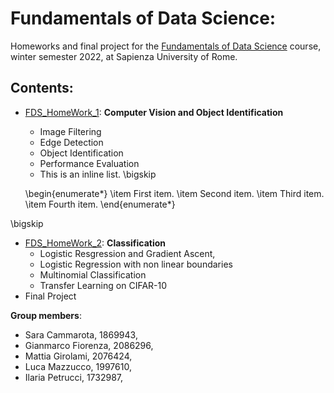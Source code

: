 # Fundamentals of Data Science:

Homeworks and final project for the [Fundamentals of Data Science](https://sites.google.com/di.uniroma1.it/fds-2022-2023) course, winter semester 2022,
at Sapienza University of Rome.

## Contents:

- [FDS_HomeWork_1](https://nbviewer.org/github/LM1997610/Fundamentals_DS/blob/main/FDS_Assignment_1.ipynb): **Computer Vision and Object Identification**
  - Image Filtering
  - Edge Detection
  - Object Identification
  - Performance Evaluation
  - This is an inline list.
  \bigskip 
  
  \begin{enumerate*}
      \item First item.
      \item Second item.
      \item Third item.
      \item Fourth item.
  \end{enumerate*}

\bigskip

- [FDS_HomeWork_2](https://nbviewer.org/github/LM1997610/Fundamentals_DS/blob/main/FDS_Assignment_2.ipynb): **Classification**
  - Logistic Resgression and Gradient Ascent,
  - Logistic Regression with non linear boundaries
  -  Multinomial Classification
  -  Transfer Learning on CIFAR-10
- Final Project

**Group members**:

- Sara Cammarota, 1869943,
- Gianmarco Fiorenza, 2086296, 
- Mattia Girolami, 2076424, 
- Luca Mazzucco, 1997610, 
- Ilaria Petrucci, 1732987, 
